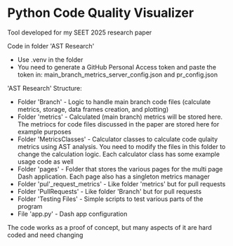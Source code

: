 # Python Code Quality Visualizer
Tool developed for my SEET 2025 research paper

Code in folder 'AST Research'
- Use .venv in the folder
- You need to generate a GitHub Personal Access token and paste the token in: main_branch_metrics_server_config.json and pr_config.json

'AST Research' Structure:
- Folder 'Branch' - Logic to handle main branch code files (calculate metrics, storage, data frames creation, and plotting)
- Folder 'metrics' - Calculated (main branch) metrics will be stored here. The metriocs for code files discussed in the paper are stored here for example purposes
- Folder 'MetricsClasses' - Calculator classes to calculate code qulaity metrics using AST analysis. You need to modify the files in this folder to change the calculation logic. Each calculator class has some example usage code as well
- Folder 'pages' - Folder that stores the various pages for the multi page Dash application. Each page also has a singleton metrics manager
- Folder 'pul'_request_metrics' - Like folder 'metrics' but for pull requests
- Folder 'PullRequests' - Like folder 'Branch' but for pull requests
- Folder 'Testing Files' - Simple scripts to test various parts of the program
- File 'app.py' - Dash app configuration

The code works as a proof of concept, but many aspects of it are hard coded and need changing

